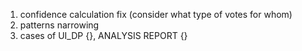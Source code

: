 1. confidence calculation fix (consider what type of votes for whom)
2. patterns narrowing
3. cases of UI_DP {}, ANALYSIS REPORT {}
